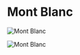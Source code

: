 
Mont Blanc
==========


![Mont Blanc](https://www.thenaturaladventure.com/wp-content/uploads/2018/06/tmb-classic.jpg)

![Mont Blanc](https://peakvisor.com/photo/b/b1/MontBlancFromENE.jpg)